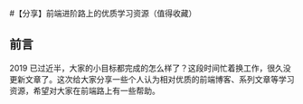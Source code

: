 #【分享】前端进阶路上的优质学习资源（值得收藏）
## 前言
2019 已过近半，大家的小目标都完成的怎么样了？这段时间忙着换工作，很久没更新文章了。这次给大家分享一些个人认为相对优质的前端博客、系列文章等学习资源，希望对大家在前端路上有一些帮助。